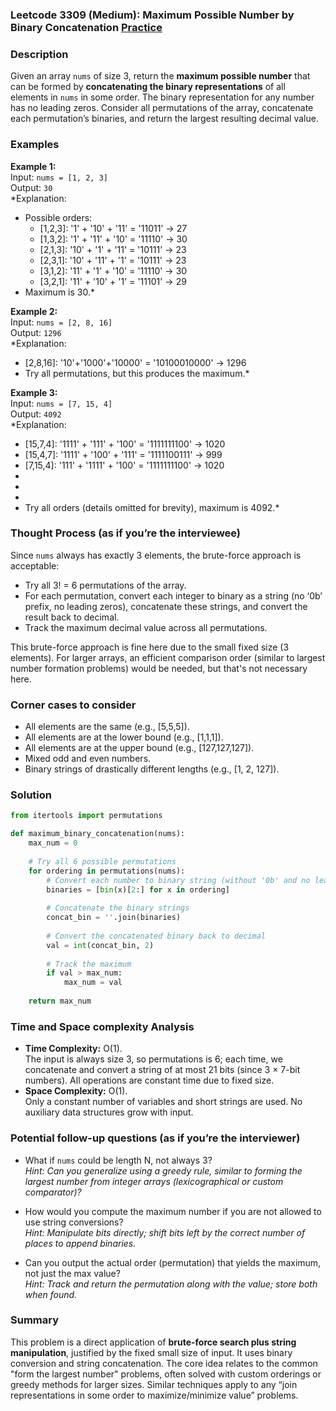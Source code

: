 ### Leetcode 3309 (Medium): Maximum Possible Number by Binary Concatenation [Practice](https://leetcode.com/problems/maximum-possible-number-by-binary-concatenation)

### Description  
Given an array `nums` of size 3, return the **maximum possible number** that can be formed by **concatenating the binary representations** of all elements in `nums` in some order. The binary representation for any number has no leading zeros. Consider all permutations of the array, concatenate each permutation’s binaries, and return the largest resulting decimal value.

### Examples  

**Example 1:**  
Input: `nums = [1, 2, 3]`  
Output: `30`  
*Explanation:  
- Possible orders:  
  - [1,2,3]: '1' + '10' + '11' = '11011' → 27  
  - [1,3,2]: '1' + '11' + '10' = '11110' → 30  
  - [2,1,3]: '10' + '1' + '11' = '10111' → 23  
  - [2,3,1]: '10' + '11' + '1' = '10111' → 23  
  - [3,1,2]: '11' + '1' + '10' = '11110' → 30  
  - [3,2,1]: '11' + '10' + '1' = '11101' → 29  
- Maximum is 30.*  

**Example 2:**  
Input: `nums = [2, 8, 16]`  
Output: `1296`  
*Explanation:  
- [2,8,16]: '10'+'1000'+'10000' = '10100010000' → 1296  
- Try all permutations, but this produces the maximum.*  

**Example 3:**  
Input: `nums = [7, 15, 4]`  
Output: `4092`  
*Explanation:  
- [15,7,4]: '1111' + '111' + '100' = '1111111100' → 1020  
- [15,4,7]: '1111' + '100' + '111' = '1111100111' → 999  
- [7,15,4]: '111' + '1111' + '100' = '1111111100' → 1020  
- [7,4,15]: ...  
- [4,7,15]: ...  
- [4,15,7]: ...  
- Try all orders (details omitted for brevity), maximum is 4092.*  


### Thought Process (as if you’re the interviewee)  
Since `nums` always has exactly 3 elements, the brute-force approach is acceptable:  
- Try all 3! = 6 permutations of the array.  
- For each permutation, convert each integer to binary as a string (no ‘0b’ prefix, no leading zeros), concatenate these strings, and convert the result back to decimal.  
- Track the maximum decimal value across all permutations.  

This brute-force approach is fine here due to the small fixed size (3 elements). For larger arrays, an efficient comparison order (similar to largest number formation problems) would be needed, but that's not necessary here.

### Corner cases to consider  
- All elements are the same (e.g., [5,5,5]).  
- All elements are at the lower bound (e.g., [1,1,1]).  
- All elements are at the upper bound (e.g., [127,127,127]).  
- Mixed odd and even numbers.  
- Binary strings of drastically different lengths (e.g., [1, 2, 127]).

### Solution

```python
from itertools import permutations

def maximum_binary_concatenation(nums):
    max_num = 0
    
    # Try all 6 possible permutations
    for ordering in permutations(nums):
        # Convert each number to binary string (without '0b' and no leading zeros)
        binaries = [bin(x)[2:] for x in ordering]
        
        # Concatenate the binary strings
        concat_bin = ''.join(binaries)
        
        # Convert the concatenated binary back to decimal
        val = int(concat_bin, 2)
        
        # Track the maximum
        if val > max_num:
            max_num = val
    
    return max_num
```

### Time and Space complexity Analysis  

- **Time Complexity:** O(1).  
  The input is always size 3, so permutations is 6; each time, we concatenate and convert a string of at most 21 bits (since 3 × 7-bit numbers). All operations are constant time due to fixed size.
- **Space Complexity:** O(1).  
  Only a constant number of variables and short strings are used. No auxiliary data structures grow with input.


### Potential follow-up questions (as if you’re the interviewer)  

- What if `nums` could be length N, not always 3?  
  *Hint: Can you generalize using a greedy rule, similar to forming the largest number from integer arrays (lexicographical or custom comparator)?*

- How would you compute the maximum number if you are not allowed to use string conversions?  
  *Hint: Manipulate bits directly; shift bits left by the correct number of places to append binaries.*

- Can you output the actual order (permutation) that yields the maximum, not just the max value?  
  *Hint: Track and return the permutation along with the value; store both when found.*

### Summary
This problem is a direct application of **brute-force search plus string manipulation**, justified by the fixed small size of input. It uses binary conversion and string concatenation. The core idea relates to the common "form the largest number" problems, often solved with custom orderings or greedy methods for larger sizes. Similar techniques apply to any “join representations in some order to maximize/minimize value” problems.